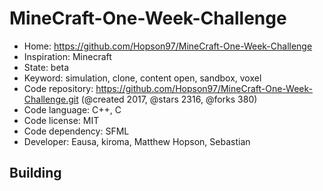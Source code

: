 # MineCraft-One-Week-Challenge

- Home: https://github.com/Hopson97/MineCraft-One-Week-Challenge
- Inspiration: Minecraft
- State: beta
- Keyword: simulation, clone, content open, sandbox, voxel
- Code repository: https://github.com/Hopson97/MineCraft-One-Week-Challenge.git (@created 2017, @stars 2316, @forks 380)
- Code language: C++, C
- Code license: MIT
- Code dependency: SFML
- Developer: Eausa, kiroma, Matthew Hopson, Sebastian

## Building
